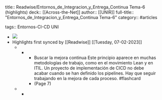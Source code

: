 title:: Readwise/Entornos_de_Integracion_y_Entrega_Continua Tema-6 (highlights)
deck:: [[Across-the-Net]]
author:: [[UNIR]]
full-title:: "Entornos_de_Integracion_y_Entrega_Continua Tema-6"
category:: #articles

tags:: Entornos-CI-CD UNI

- ![](https://readwise-assets.s3.amazonaws.com/media/uploaded_book_covers/profile_22942/400d3dd2-ad46-47b9-88d8-877e311e0299.jpg)
- Highlights first synced by [[Readwise]] [[Tuesday, 07-02-2023]]
	- -
		- Buscar la mejora continua Este principio aparece en muchas metodologías de trabajo, como en el movimiento Lean y en ITIL. Un proyecto de implementación de CICD no debe acabar cuando se han definido los pipelines. Hay que seguir trabajando en la mejora de cada proceso. #flashcard
		- (Page 7)
	- -